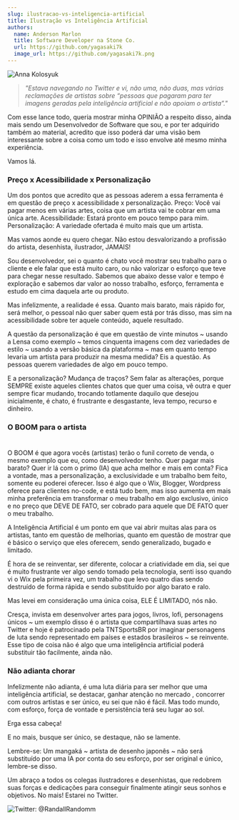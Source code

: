 ```yaml
---
slug: ilustracao-vs-inteligencia-artificial
title: Ilustração vs Inteligência Artificial
authors:
  name: Anderson Marlon
  title: Software Developer na Stone Co.
  url: https://github.com/yagasaki7k
  image_url: https://github.com/yagasaki7k.png
---
```


![](https://images.unsplash.com/photo-1513364776144-60967b0f800f?ixlib=rb-4.0.3&ixid=MnwxMjA3fDB8MHxwaG90by1wYWdlfHx8fGVufDB8fHx8&auto=format&fit=crop&w=871&q=80 "Anna Kolosyuk")

> _"Estava navegando no Twitter e vi, não uma, não duas, mas várias reclamações de artistas sobre “pessoas que pagaram para ter imagens geradas pela inteligência artificial e não apoiam o artista”."_

Com esse lance todo, queria mostrar minha OPINIÃO a respeito disso, ainda mais sendo um Desenvolvedor de Software que sou, e por ter adquirido também ao material, acredito que isso poderá dar uma visão bem interessante sobre a coisa como um todo e isso envolve até mesmo minha experiência.

Vamos lá.

### Preço x Acessibilidade x Personalização

Um dos pontos que acredito que as pessoas aderem a essa ferramenta é em questão de preço x acessibilidade x personalização. Preço: Você vai pagar menos em várias artes, coisa que um artista vai te cobrar em uma única arte. Acessibilidade: Estará pronto em pouco tempo para mim. Personalização: A variedade ofertada é muito mais que um artista.

Mas vamos aonde eu quero chegar. Não estou desvalorizando a profissão do artista, desenhista, ilustrador, JAMAIS!

Sou desenvolvedor, sei o quanto é chato você mostrar seu trabalho para o cliente e ele falar que está muito caro, ou não valorizar o esforço que teve para chegar nesse resultado. Sabemos que abaixo desse valor e tempo é exploração e sabemos dar valor ao nosso trabalho, esforço, ferramenta e estudo em cima daquela arte ou produto.

Mas infelizmente, a realidade é essa. Quanto mais barato, mais rápido for, será melhor, o pessoal não quer saber quem está por trás disso, mas sim na acessibilidade sobre ter aquele conteúdo, aquele resultado.

A questão da personalização é que em questão de vinte minutos ~ usando a Lensa como exemplo ~ temos cinquenta imagens com dez variedades de estilo ~ usando a versão básica da plataforma ~ mas em quanto tempo levaria um artista para produzir na mesma medida? Eis a questão. As pessoas querem variedades de algo em pouco tempo.

E a personalização? Mudança de traços? Sem falar as alterações, porque SEMPRE existe aqueles clientes chatos que quer uma coisa, vê outra e quer sempre ficar mudando, trocando totlamente daquilo que desejou inicialmente, é chato, é frustrante e desgastante, leva tempo, recurso e dinheiro.

### O BOOM para o artista
#
O BOOM é que agora vocês (artistas) terão o funil correto de venda, o mesmo exemplo que eu, como desenvolvedor tenho. Quer pagar mais barato? Quer ir lá com o primo (IA) que acha melhor e mais em conta? Fica a vontade, mas a personalização, a exclusividade e um trabalho bem feito, somente eu poderei oferecer. Isso é algo que o Wix, Blogger, Wordpress oferece para clientes no-code, e está tudo bem, mas isso aumenta em mais minha preferência em transformar o meu trabalho em algo exclusivo, único e no preço que DEVE DE FATO, ser cobrado para aquele que DE FATO quer o meu trabalho.

A Inteligência Artificial é um ponto em que vai abrir muitas alas para os artistas, tanto em questão de melhorias, quanto em questão de mostrar que é básico o serviço que eles oferecem, sendo generalizado, bugado e limitado.

É hora de se reinventar, ser diferente, colocar a criatividade em dia, sei que é muito frustrante ver algo sendo tomado pela tecnologia, senti isso quando vi o Wix pela primeira vez, um trabalho que levo quatro dias sendo destruído de forma rápida e sendo substituído por algo barato e ralo.

Mas levei em consideração uma única coisa, ELE É LIMITADO, nós não.

Cresça, invista em desenvolver artes para jogos, livros, lofi, personagens únicos ~ um exemplo disso é o artista que compartilhava suas artes no Twitter e hoje é patrocinado pela TNTSportsBR por imaginar personagens de luta sendo representado em países e estados brasileiros ~ se reinvente. Esse tipo de coisa não é algo que uma inteligência artificial poderá substituir tão facilmente, ainda não.

### Não adianta chorar

Infelizmente não adianta, é uma luta diária para ser melhor que uma inteligência artificial, se destacar, ganhar atenção no mercado , concorrer com outros artistas e ser único, eu sei que não é fácil. Mas todo mundo, com esforço, força de vontade e persistência terá seu lugar ao sol.

Erga essa cabeça!

E no mais, busque ser único, se destaque, não se lamente.

Lembre-se: Um mangaká ~ artista de desenho japonês ~ não será substituído por uma IA por conta do seu esforço, por ser original e único, lembre-se disso.

Um abraço a todos os colegas ilustradores e desenhistas, que redobrem suas forças e dedicações para conseguir finalmente atingir seus sonhos e objetivos. No mais! Estarei no Twitter.

![Twitter: @RandallRandomm](https://miro.medium.com/max/640/1*1LXClHrYkGunrUpphemHWA.webp)
